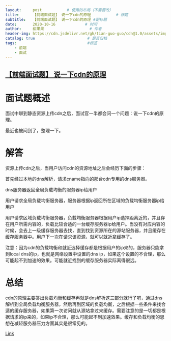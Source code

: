 ```yaml
---
layout:     post           # 使用的布局（不需要改）
title:      【前端面试题】 说一下cdn的原理           # 标题 
subtitle:   【前端面试题】 说一下cdn的原理 #副标题
date:       2020-10-16             # 时间
author:     甜果果                    # 作者
header-img: https://cdn.jsdelivr.net/gh/tian-guo-guo/cdn@1.0/assets/img/home-bg-art.jpg    #背景图片
catalog: true                       # 是否归档
tags:                               #标签
    - 前端
    - 面试
---
```


## [【前端面试题】 说一下cdn的原理](https://www.cnblogs.com/echolun/p/10287616.html)

# 面试题概述

面试中聊到静态资源上传cdn之后，面试官一半都会问一个问题：说一下cdn的原理。

最近也被问到了，整理一下。

# 解答

资源上传cdn之后，当用户访问cdn的资源地址之后会经历下面的步骤：

首先经过本地的dns解析，请求cname指向的那台cdn专用的dns服务器。

dns服务器返回全局负载均衡的服务器ip给用户

用户请求全局负载均衡服务器，服务器根据ip返回所在区域的负载均衡服务器ip给用户

用户请求区域负载均衡服务器，负载均衡服务器根据用户ip选择距离近的，并且存在用户所需内容的，负载比较合适的一台缓存服务器ip给用户。当没有对应内容的时候，会去上一级缓存服务器去找，直到找到资源所在的源站服务器，并且缓存在缓存服务器中。用户下一次在请求该资源，就可以就近拿缓存了。

注意：因为cdn的负载均衡和就近选择缓存都是根据用户的ip来的，服务器只能拿到local dns的ip，也就是网络设置中设置的dns ip，如果这个设置的不合理，那么可能起不到加速的效果。可能就近找到的缓存服务器实际离得很远。

# 总结

cdn的原理主要答出负载均衡和缓存再就是dns解析这三部分就行了吧，通过dns解析到全局负载均衡服务器，然后再到区域的负载均衡，之后根据一些条件来找合适的缓存服务器，如果第一次访问就从源站拿过来缓存。需要注意的是一切都是根据请求的ip来的，如果ip不合理，那么可能起不到加速效果。缓存和负载均衡的思想在减轻服务器压力方面其实是很常见的。


[Link](https://juejin.im/post/6844904197792628749)